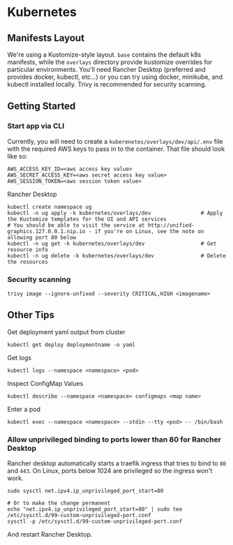 # Kubernetes

## Manifests Layout

We're using a Kustomize-style layout. `base` contains the default k8s manifests, while the `overlays` directory provide kustomize overrides for particular environments. You'll need Rancher Desktop (preferred and provides docker, kubectl, etc...) or you can try using docker, minikube, and kubectl installed locally. Trivy is recommended for security scanning.

## Getting Started

### Start app via CLI

Currently, you will need to create a `kuberenetes/overlays/dev/api/.env` file with the required AWS keys to pass in to the container. That file should look like so:

```shell
AWS_ACCESS_KEY_ID=<aws access key value>
AWS_SECRET_ACCESS_KEY=<aws secret access key value>
AWS_SESSION_TOKEN=<aws session token value>
```

Rancher Desktop

```console
kubectl create namespace ug
kubectl -n ug apply -k kubernetes/overlays/dev                # Apply the Kustomize templates for the UI and API services
# You should be able to visit the service at http://unified-graphics.127.0.0.1.nip.io - if you're on Linux, see the note on allowing port 80 below
kubectl -n ug get -k kubernetes/overlays/dev                  # Get resource info
kubectl -n ug delete -k kubernetes/overlays/dev               # Delete the resources
```

### Security scanning

```console
trivy image --ignore-unfixed --severity CRITICAL,HIGH <imagename>
```

## Other Tips

Get deployment yaml output from cluster

```console
kubectl get deploy deploymentname -o yaml
```

Get logs

```console
kubectl logs --namespace <namespace> <pod>
```

Inspect ConfigMap Values

```console
kubectl describe --namespace <namespace> configmaps <map name>
```

Enter a pod

```console
kubectl exec --namespace <namespace> --stdin --tty <pod> -- /bin/bash
```

### Allow unprivileged binding to ports lower than 80 for Rancher Desktop

Rancher desktop automatically starts a traefik ingress that tries to bind to `80` and `443`. On Linux, ports below 1024 are privileged so the ingress won't work.

```console
sudo sysctl net.ipv4.ip_unprivileged_port_start=80

# Or to make the change permanent
echo "net.ipv4.ip_unprivileged_port_start=80" | sudo tee /etc/sysctl.d/99-custom-unprivileged-port.conf
sysctl -p /etc/sysctl.d/99-custom-unprivileged-port.conf
```

And restart Rancher Desktop.
